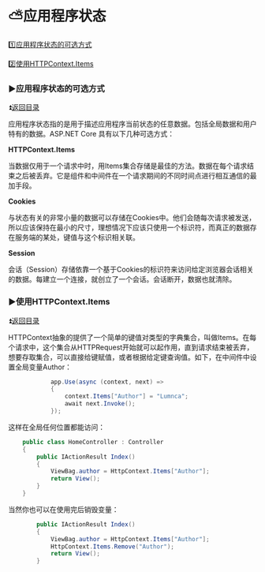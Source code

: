 # :partly_sunny:应用程序状态 #

<p id="t"></p>

:one:[应用程序状态的可选方式](#a1)

:two:[使用HTTPContext.Items](#a2)

<p id="a1"></p>

### :arrow_forward:应用程序状态的可选方式 ### 

:arrow_double_up:[返回目录](#t)

应用程序状态指的是用于描述应用程序当前状态的任意数据。包括全局数据和用户特有的数据。ASP.NET Core 具有以下几种可选方式：

**HTTPContext.Items**

当数据仅用于一个请求中时，用Items集合存储是最佳的方法。数据在每个请求结束之后被丢弃。它是组件和中间件在一个请求期间的不同时间点进行相互通信的最加手段。

**Cookies**

与状态有关的非常小量的数据可以存储在Cookies中。他们会随每次请求被发送，所以应该保持在最小的尺寸，理想情况下应该只使用一个标识符，而真正的数据存在服务端的某处，键值与这个标识相关联。

**Session**

会话（Session）存储依靠一个基于Cookies的标识符来访问给定浏览器会话相关的数据。每建立一个连接，就创立了一个会话。会话断开，数据也就清除。

<p id="a2"></p>

### :arrow_forward:使用HTTPContext.Items ### 

:arrow_double_up:[返回目录](#t)

HTTPContext抽象的提供了一个简单的键值对类型的字典集合，叫做Items。在每个请求中，这个集合从HTTPRequest开始就可以起作用，直到请求结束被丢弃，想要存取集合，可以直接给键赋值，或者根据给定键查询值。如下，在中间件中设置全局变量Author：

```C#
            app.Use(async (context, next) =>
            {
                context.Items["Author"] = "Lumnca";
                await next.Invoke();
            });
```

这样在全局任何位置都能访问：

```C#
    public class HomeController : Controller
    {
        public IActionResult Index()
        {
            ViewBag.author = HttpContext.Items["Author"];
            return View();
        }
    }
```

当然你也可以在使用完后销毁变量：

```C#
        public IActionResult Index()
        {
            ViewBag.author = HttpContext.Items["Author"];
            HttpContext.Items.Remove("Author");
            return View();
        }
```










